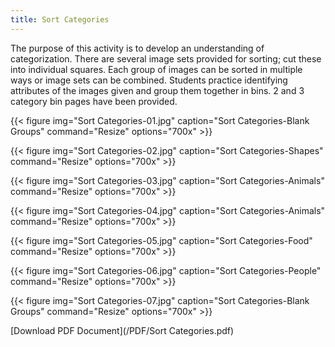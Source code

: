 ```yaml
---
title: Sort Categories
---
```


The purpose of this activity is to develop an understanding of categorization.  There are several image sets provided for sorting; cut these into individual squares.  Each group of images can be sorted in multiple ways or image sets can be combined.  Students practice identifying attributes of the images given and group them together in bins.   2 and 3 category bin pages have been provided.

{{< figure
img="Sort Categories-01.jpg"
caption="Sort Categories-Blank Groups"
command="Resize"
options="700x" >}}

{{< figure
img="Sort Categories-02.jpg"
caption="Sort Categories-Shapes"
command="Resize"
options="700x" >}}

{{< figure
img="Sort Categories-03.jpg"
caption="Sort Categories-Animals"
command="Resize"
options="700x" >}}

{{< figure
img="Sort Categories-04.jpg"
caption="Sort Categories-Animals"
command="Resize"
options="700x" >}}

{{< figure
img="Sort Categories-05.jpg"
caption="Sort Categories-Food"
command="Resize"
options="700x" >}}

{{< figure
img="Sort Categories-06.jpg"
caption="Sort Categories-People"
command="Resize"
options="700x" >}}

{{< figure
img="Sort Categories-07.jpg"
caption="Sort Categories-Blank Groups"
command="Resize"
options="700x" >}}

[Download PDF Document](/PDF/Sort Categories.pdf)

